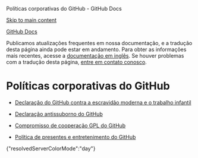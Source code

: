 Políticas corporativas do GitHub - GitHub Docs

[Skip to main content](#main-content)

[](/pt)[GitHub Docs](/pt)

Publicamos atualizações frequentes em nossa documentação, e a tradução desta página ainda pode estar em andamento. Para obter as informações mais recentes, acesse a [documentação em inglês](/en). Se houver problemas com a tradução desta página, [entre em contato conosco](https://github.com/contact?form[subject]=translation%20issue%20on%20docs.github.com&form[comments]=).

Políticas corporativas do GitHub
==========

* [Declaração do GitHub contra a escravidão moderna e o trabalho infantil](/pt/site-policy/github-company-policies/github-statement-against-modern-slavery-and-child-labor)

* [Declaração antissuborno do GitHub](/pt/site-policy/github-company-policies/github-anti-bribery-statement)

* [Compromisso de cooperação GPL do GitHub](/pt/site-policy/github-company-policies/github-gpl-cooperation-commitment)

* [Política de presentes e entretenimento do GitHub](/pt/site-policy/github-company-policies/github-gifts-and-entertainment-policy)

{"resolvedServerColorMode":"day"}
